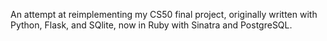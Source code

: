 An attempt at reimplementing my CS50 final project, originally written with Python, Flask, and SQlite, now
in Ruby with Sinatra and PostgreSQL.
